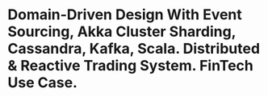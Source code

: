 # Domain-Driven Design With Event Sourcing, Akka Cluster Sharding, Cassandra, Kafka, Scala. Distributed & Reactive Trading System. FinTech Use Case.
